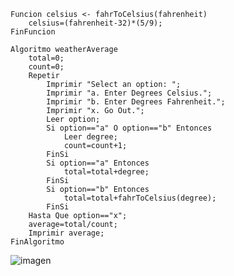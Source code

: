 ```
Funcion celsius <- fahrToCelsius(fahrenheit)
	celsius=(fahrenheit-32)*(5/9);
FinFuncion

Algoritmo weatherAverage
	total=0;
	count=0;
	Repetir
		Imprimir "Select an option: ";
		Imprimir "a. Enter Degrees Celsius.";
		Imprimir "b. Enter Degrees Fahrenheit.";
		Imprimir "x. Go Out.";
		Leer option;
		Si option=="a" O option=="b" Entonces
			Leer degree;
			count=count+1;
		FinSi
		Si option=="a" Entonces
			total=total+degree;
		FinSi
		Si option=="b" Entonces
			total=total+fahrToCelsius(degree);
		FinSi
	Hasta Que option=="x";
	average=total/count;
	Imprimir average;
FinAlgoritmo
```
![imagen](https://user-images.githubusercontent.com/116420679/210676914-3235450b-c605-404d-b50b-ea1710e59ad8.png)
